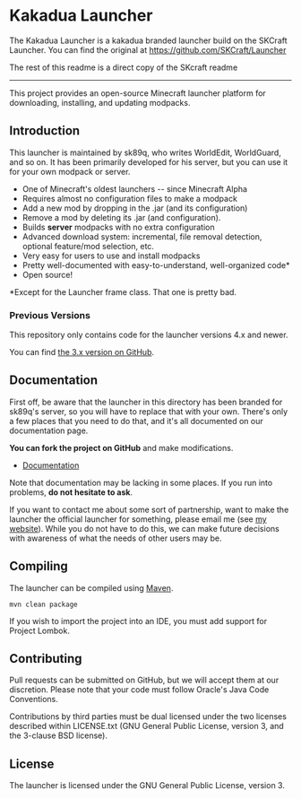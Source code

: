 Kakadua Launcher
================
The Kakadua Launcher is a kakadua branded launcher build on the SKCraft Launcher.
You can find the original at https://github.com/SKCraft/Launcher

The rest of this readme is a direct copy of the SKcraft readme

------------

This project provides an open-source Minecraft launcher platform for downloading,
installing, and updating modpacks.

Introduction
------------

This launcher is maintained by sk89q, who writes WorldEdit, WorldGuard, and so on. It has
been primarily developed for his server, but you can use it for your own modpack or
server.

* One of Minecraft's oldest launchers -- since Minecraft Alpha
* Requires almost no configuration files to make a modpack
* Add a new mod by dropping in the .jar (and its configuration)
* Remove a mod by deleting its .jar (and configuration).
* Builds **server** modpacks with no extra configuration
* Advanced download system: incremental, file removal detection, optional feature/mod selection, etc.
* Very easy for users to use and install modpacks
* Pretty well-documented with easy-to-understand, well-organized code*
* Open source!

*Except for the Launcher frame class. That one is pretty bad.

### Previous Versions

This repository only contains code for the launcher versions 4.x and newer.

You can find [the 3.x version on GitHub](https://github.com/sk89q/skmclauncher).

Documentation
-------------

First off, be aware that the launcher in this directory has been branded for sk89q's
server, so you will have to replace that with your own. There's only a few places that
you need to do that, and it's all documented on our documentation page.

**You can fork the project on GitHub** and make modifications.

* [Documentation](http://wiki.sk89q.com/wiki/Launcher)

Note that documentation may be lacking in some places. If you run into problems,
**do not hesitate to ask**.

If you want to contact me about some sort of partnership, want to make the launcher
the official launcher for something, please email me (see
[my website](http://www.sk89q.com/contact/)). While you do not have to do this, we
can make future decisions with awareness of what the needs of other users may be.

Compiling
---------

The launcher can be compiled using [Maven](http://maven.apache.org/).

    mvn clean package

If you wish to import the project into an IDE, you must add support for
Project Lombok.

Contributing
------------

Pull requests can be submitted on GitHub, but we will accept them
at our discretion. Please note that your code must follow
Oracle's Java Code Conventions.

Contributions by third parties must be dual licensed under the two licenses
described within LICENSE.txt (GNU General Public License, version 3, and the
3-clause BSD license).


License
-------

The launcher is licensed under the GNU General Public License, version 3.
